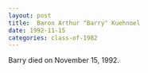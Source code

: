 ```yaml
---
layout: post
title:  Baron Arthur "Barry" Kuehnoel
date: 1992-11-15
categories: class-of-1982
---
```


Barry died on November 15, 1992.


